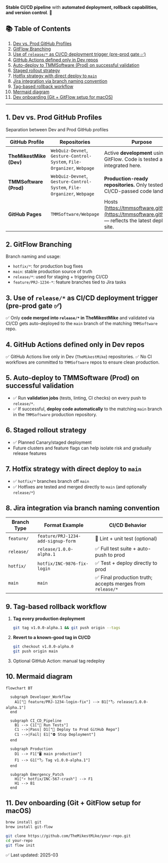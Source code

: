 **Stable CI/CD pipeline** with **automated deployment, rollback capabilities, and version control**. 🚀

## 📚 Table of Contents

1. [Dev vs. Prod GitHub Profiles](#1-Dev-vs.-Prod-GitHub-Profiles)
2. [GitFlow Branching](#2-GitFlow-Branching)
3. [Use of `release/*` as CI/CD deployment trigger (pre-prod gate ✅)](#3-use-of-release-as-cicd-deployment-trigger-pre-prod-gate-)
4. [GitHub Actions defined only in Dev repos](#4-github-actions-defined-only-in-dev-repos)
5. [Auto-deploy to TMMSoftware (Prod) on successful validation](#5-auto-deploy-to-tmmsoftware-prod-on-successful-validation)
6. [Staged rollout strategy](#6-staged-rollout-strategy)
7. [Hotfix strategy with direct deploy to `main`](#7-hotfix-strategy-with-direct-deploy-to-main)
8. [Jira integration via branch naming convention](#8-jira-integration-via-branch-naming-convention)
9. [Tag-based rollback workflow](#9-tag-based-rollback-workflow)
10. [Mermaid diagram](#10-mermaid-diagram)
11. [Dev onboarding (Git + GitFlow setup for macOS)](#11-dev-onboarding-git--gitflow-setup-for-macos)

---

## 1. Dev vs. Prod GitHub Profiles 
Separation between Dev and Prod GitHub profiles

| **GitHub Profile**   | **Repositories** | **Purpose** |
|----------------------|------------------|-------------|
| **TheMikestMike (Dev)** | `WebQuiz-Devnet`, `Gesture-Control-System`, `File-Organizer`, `Webpage` | Active **development** using GitFlow. Code is tested and integrated here. |
| **TMMSoftware (Prod)** | `WebQuiz-Devnet`, `Gesture-Control-System`, `File-Organizer`, `Webpage` | **Production-ready repositories.** Only tested, CI/CD-passed code lands here. |
| **GitHub Pages** | `TMMSoftware/Webpage` | Hosts [https://tmmsoftware.github.io/](https://tmmsoftware.github.io/) — reflects the latest deployed site. |

## 2. GitFlow Branching

Branch naming and usage:
- `hotfix/*`: for production bug fixes
- `main`: stable production source of truth
- `release/*`: used for staging + triggering CI/CD
- `feature/PRJ-1234-*`: feature branches tied to Jira tasks

## 3. Use of `release/*` as CI/CD deployment trigger (pre-prod gate ✅)

✅ Only **code merged into `release/*` in TheMikestMike** and validated via CI/CD gets auto-deployed to the `main` branch of the matching `TMMSoftware` repo.

## 4. GitHub Actions defined only in Dev repos

✅ GitHub Actions live only in Dev (`TheMikestMike`) repositories.
✅ No CI workflows are committed to `TMMSoftware` repos to ensure clean production.

## 5. Auto-deploy to TMMSoftware (Prod) on successful validation

- ✅ Run **validation jobs** (tests, linting, CI checks) on every push to `release/*`.
- ✅ If successful, **deploy code automatically** to the matching `main` branch in the `TMMSoftware` production repository.

## 6. Staged rollout strategy

- ✅ Planned Canary/staged deployment
- Future clusters and feature flags can help isolate risk and gradually release features

## 7. Hotfix strategy with direct deploy to `main`

- ✅ `hotfix/*` branches branch off `main`
- ✅ Hotfixes are tested and merged directly to `main` (and optionally `release/*`)

## 8. Jira integration via branch naming convention

| Branch Type | Format Example | CI/CD Behavior |
|-------------|----------------|----------------|
| `feature/`  | `feature/PRJ-1234-add-signup-form` | 🧪 Lint + unit test (optional) |
| `release/`  | `release/1.0.0-alpha.1`            | ✅ Full test suite + auto-push to prod |
| `hotfix/`   | `hotfix/INC-9876-fix-login`        | ✅ Test + deploy directly to prod |
| `main`      | `main`                             | ✅ Final production truth; accepts merges from `release/*` |

## 9. Tag-based rollback workflow

1. **Tag every production deployment**  
   ```sh
   git tag v1.0.0-alpha.1 && git push origin --tags
   ```
2. **Revert to a known-good tag in CI/CD**  
   ```sh
   git checkout v1.0.0-alpha.0
   git push origin main
   ```
3. Optional GitHub Action: manual tag redeploy

## 10. Mermaid diagram

```mermaid
flowchart BT

  subgraph Developer_Workflow
    A1["🌱 feature/PRJ-1234-login-fix"] --> B1["🏷️ release/1.0.0-alpha.1"]
  end

  subgraph CI_CD_Pipeline
    B1 --> C1["🧪 Run Tests"]
    C1 -->|Pass| D1["🚀 Deploy to Prod GitHub Repo"]
    C1 -->|Fail| E1["⛔ Stop Deployment"]
  end

  subgraph Production
    D1 --> F1["🖥️ main production"]
    F1 --> G1["🏷️ Tag v1.0.0-alpha.1"]
  end

  subgraph Emergency_Patch
    H1["⚡ hotfix/INC-567-crash"] --> F1
    H1 --> B1
  end
```

## 11. Dev onboarding (Git + GitFlow setup for macOS)

```bash
brew install git
brew install git-flow
```

```bash
git clone https://github.com/TheMikestMike/your-repo.git
cd your-repo
git flow init
```

✅ Last updated: 2025-03

